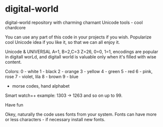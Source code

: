 # digital-world

digital-world repository with charming charnant Unicode tools - cool chardcore

You can use any part of this code in your projects if you wish. Popularize cool Unicode idea if you like it, so that we can all enjoy it.

Unicode & UNIVERSAL A=1, B=2,C=3	Z=26, 0=0, 1=1,		encodings are popular in digitall worLd, and digitall world is valuable only when it's filled with wise content.

Colors:
0 - white
1 - black
2 - orange
3 - yellow
4 - green
5 - red
6 - pink, rose
7 - violet, lila
8 - brown
9 - blue

+ morse codes, hand alphabet

Smart watch++ example: 1303 -> 1263 and so on up to 99.

Have fun

Okey, naturally the code uses fonts from your system. Fonts can have more or less characters - if necessary install new fonts.
